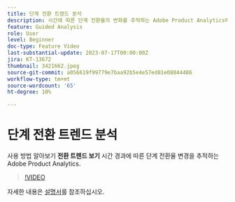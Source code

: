 ```yaml
---
title: 단계 전환 트렌드 분석
description: 시간에 따른 단계 전환율의 변화를 추적하는 Adobe Product Analytics에서 전환 트렌드 보기를 사용하는 방법을 알아봅니다.
feature: Guided Analysis
role: User
level: Beginner
doc-type: Feature Video
last-substantial-update: 2023-07-17T00:00:00Z
jira: KT-13672
thumbnail: 3421662.jpeg
source-git-commit: a056619f99779e7baa92b5e4e57ed81e08844486
workflow-type: tm+mt
source-wordcount: '65'
ht-degree: 10%

---
```



# 단계 전환 트렌드 분석

사용 방법 알아보기 **전환 트렌드 보기** 시간 경과에 따른 단계 전환율 변경을 추적하는 Adobe Product Analytics.

>[!VIDEO](https://video.tv.adobe.com/v/3421662/?learn=on)

자세한 내용은 [설명서](https://experienceleague.adobe.com/docs/analytics-platform/using/guided-analysis/funnel/conversion-trends.html)를 참조하십시오.
